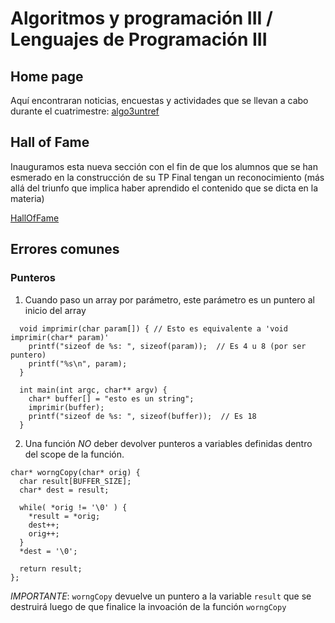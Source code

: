# Algoritmos y programación III / Lenguajes de Programación III
## Home page

Aquí encontraran noticias, encuestas y actividades que se llevan a cabo durante el cuatrimestre: [algo3untref][1]

## Hall of Fame
Inauguramos esta nueva sección con el fin de que los alumnos que se han esmerado en la construcción de su TP Final tengan un reconocimiento (más allá del triunfo que implica haber aprendido el contenido que se dicta en la materia)

[HallOfFame][2]

## Errores comunes
### Punteros
1. Cuando paso un array por parámetro, este parámetro es un puntero al inicio del array
```
  void imprimir(char param[]) { // Esto es equivalente a 'void imprimir(char* param)'
    printf("sizeof de %s: ", sizeof(param));  // Es 4 u 8 (por ser puntero)
    printf("%s\n", param);
  }

  int main(int argc, char** argv) {
    char* buffer[] = "esto es un string";
    imprimir(buffer);
    printf("sizeof de %s: ", sizeof(buffer));  // Es 18
  }

```

2. Una función *NO* deber devolver punteros a variables definidas dentro del scope de la función.

```
char* worngCopy(char* orig) {
  char result[BUFFER_SIZE];
  char* dest = result;

  while( *orig != '\0' ) {
    *result = *orig;
    dest++;
    orig++;
  }
  *dest = '\0';

  return result;
};

```
*IMPORTANTE*: ```worngCopy``` devuelve un puntero a la variable ```result``` que se destruirá luego de que finalice la invoación de la función ```worngCopy```

[1]: https://sites.google.com/site/algo3untref
[2]: https://github.com/untref/clanguage/hallOfFame
